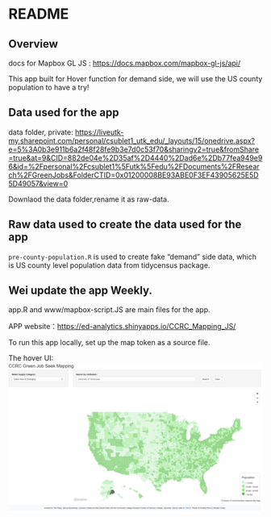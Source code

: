 README
================

## Overview

docs for Mapbox GL JS : <https://docs.mapbox.com/mapbox-gl-js/api/>

This app built for Hover function for demand side, we will use the US
county population to have a try!

## Data used for the app

data folder, private:
<https://liveutk-my.sharepoint.com/personal/csublet1_utk_edu/_layouts/15/onedrive.aspx?e=5%3A0b3e911b6a2f48f28fe9b3e7d0c53f70&sharingv2=true&fromShare=true&at=9&CID=882de04e%2D35af%2D4440%2Dad6e%2Db77fea949e96&id=%2Fpersonal%2Fcsublet1%5Futk%5Fedu%2FDocuments%2FResearch%2FGreenJobs&FolderCTID=0x01200008BE93ABE0F3EF43905625E5D5D49057&view=0>

Downlaod the data folder,rename it as raw-data.

## Raw data used to create the data used for the app

`pre-county-population.R` is used to create fake “demand” side data,
which is US county level population data from tidycensus package.

## Wei update the app Weekly.

app.R and www/mapbox-script.JS are main files for the app.

APP website：https://ed-analytics.shinyapps.io/CCRC_Mapping_JS/

To run this app locally, set up the map token as a source file.

The hover UI: ![Hover UI](Images/Hover.png)
